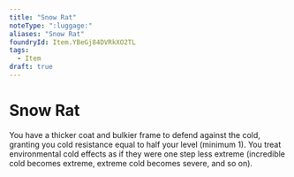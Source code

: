 ```yaml
---
title: "Snow Rat"
noteType: ":luggage:"
aliases: "Snow Rat"
foundryId: Item.YBeGj84DVRkXO2TL
tags:
  - Item
draft: true
---
```


# Snow Rat

You have a thicker coat and bulkier frame to defend against the cold, granting you cold resistance equal to half your level (minimum 1). You treat environmental cold effects as if they were one step less extreme (incredible cold becomes extreme, extreme cold becomes severe, and so on).
